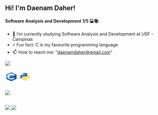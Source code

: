 <!--
**Daenas** is a ✨ _special_ ✨ repository because its `README.md` (this file) appears on your GitHub profile.

Here are some ideas to get you started:

- 🔭 I’m currently working on ...
- 🌱 I’m currently learning ...
- 👯 I’m looking to collaborate on ...
- 🤔 I’m looking for help with ...
- 💬 Ask me about ...
- 📫 How to reach me: ...
- 😄 Pronouns: ...
- ⚡ Fun fact: ...
-->

## Hi! I'm Daenam Daher!
#### Software Analysis and Development 1/5 💻📚

- 🔭 I’m currently studying Software Analysis and Development at USF - Campinas
- ⚡ Fun fact: C is my favourite programming language
- 📫 How to reach me: "daenamdaher@gmail.com"

<div>
  <a href="https://github.com/Daenas">
  <img height="180em" src="https://github-readme-stats.vercel.app/api?username=Daenas&show_icons=true&theme=midnight-purple&include_all_commits=true&count_private=true"/>
  
<!-- <img height="180em" src="https://github-readme-stats.vercel.app/api/top-langs/?username=Daenas&hide="/> -->
</div>

  
  <div style="display: inline_block"><br>
  <img align="center" alt="Daenas-lang2" height="30" width="40" src="https://github.com/devicons/devicon/blob/master/icons/c/c-original.svg">
  <img align="center" alt="Daenas-lang5" height="30" width="40" src="https://raw.githubusercontent.com/devicons/devicon/master/icons/python/python-original.svg">
     
    
  </div>
  
  ##
  
  <div>
  <img height="180em" src="https://github-readme-stats.vercel.app/api/top-langs/?username=Daenas&langs_count=8&theme=midnight-purple"/>
  </div>
  
  
   ##
  
 <div> 
  <a href = "mailto:daenamdaher@gmail.com"><img src="https://img.shields.io/badge/Gmail-0078D4?style=for-the-badge&logo=Gmail&logoColor=white" target="_blank"></a>
  <a href="https://www.linkedin.com/in/daenam-daher-a36772214/" target="_blank"><img src="https://img.shields.io/badge/-LinkedIn-%230077B5?style=for-the-badge&logo=linkedin&logoColor=white" target="_blank"></a>


</div>
